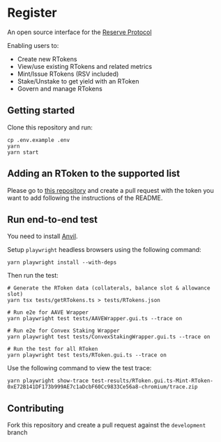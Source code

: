 # Register

An open source interface for the [Reserve Protocol](https://github.com/reserve-protocol/protocol)

Enabling users to:

- Create new RTokens
- View/use existing RTokens and related metrics
- Mint/Issue RTokens (RSV included)
- Stake/Unstake to get yield with an RToken
- Govern and manage RTokens

## Getting started

Clone this repository and run:

```
cp .env.example .env
yarn
yarn start
```

## Adding an RToken to the supported list

Please go to [this repository](https://github.com/lc-labs/rtokens) and create a pull request with the token you want to add following the instructions of the README.

## Run end-to-end test

You need to install [Anvil](https://github.com/foundry-rs/foundry/blob/master/anvil/README.md).

Setup `playwright` headless browsers using the following command:

```
yarn playwright install --with-deps
```

Then run the test:

```
# Generate the RToken data (collaterals, balance slot & allowance slot)
yarn tsx tests/getRTokens.ts > tests/RTokens.json

# Run e2e for AAVE Wrapper
yarn playwright test tests/AAVEWrapper.gui.ts --trace on

# Run e2e for Convex Staking Wrapper
yarn playwright test tests/ConvexStakingWrapper.gui.ts --trace on

# Run the test for all RToken
yarn playwright test tests/RToken.gui.ts --trace on
```

Use the following command to view the test trace:

```
yarn playwright show-trace test-results/RToken.gui.ts-Mint-RToken-0xE72B141DF173b999AE7c1aDcbF60Cc9833Ce56a8-chromium/trace.zip
```

## Contributing

Fork this repository and create a pull request against the `development` branch
